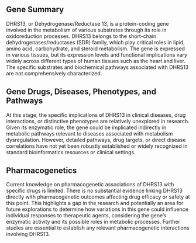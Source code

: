 ## Gene Summary
DHRS13, or Dehydrogenase/Reductase 13, is a protein-coding gene involved in the metabolism of various substrates through its role in oxidoreduction processes. DHRS13 belongs to the short-chain dehydrogenases/reductases (SDR) family, which play critical roles in lipid, amino acid, carbohydrate, and steroid metabolism. The gene is expressed in various tissues, but its expression levels and functional implications vary widely across different types of human tissues such as the heart and liver. The specific substrates and biochemical pathways associated with DHRS13 are not comprehensively characterized.

## Gene Drugs, Diseases, Phenotypes, and Pathways
At this stage, the specific implications of DHRS13 in clinical diseases, drug interactions, or distinctive phenotypes are relatively unexplored in research. Given its enzymatic role, the gene could be implicated indirectly in metabolic pathways relevant to diseases associated with metabolism dysregulation. However, detailed pathways, drug targets, or direct disease correlations have not yet been robustly established or widely recognized in standard bioinformatics resources or clinical settings.

## Pharmacogenetics
Current knowledge on pharmacogenetic associations of DHRS13 with specific drugs is limited. There is no substantial evidence linking DHRS13 directly with pharmacogenetic outcomes affecting drug efficacy or safety at this point. This highlights a gap in the research and potentially an area for future explorations to determine how variations in this gene could influence individual responses to therapeutic agents, considering the gene’s enzymatic activity and its possible roles in metabolic processes. Further studies are essential to establish any relevant pharmacogenetic interactions involving DHRS13.